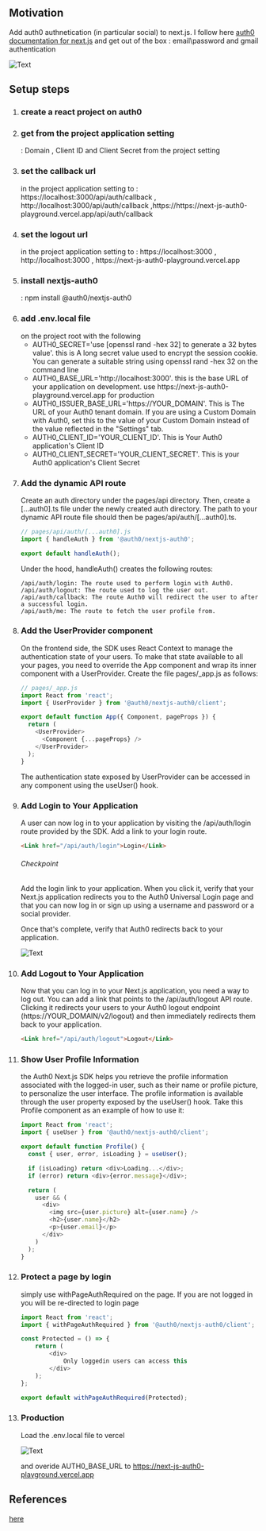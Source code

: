 <h2>Motivation</h2>
Add auth0 authnetication (in particular social) to next.js. I follow here <a href='https://auth0.com/docs/quickstart/webapp/nextjs'>auth0 documentation for next.js</a> and get out of the box : email\password and gmail authentication

![Text](./figs/authentication.png)


<h2>Setup steps</h2>
<ol>
<li><h3>create a react project on auth0</h3></li>
<li><h3>get from the project application setting</h3> : Domain , Client ID and Client Secret from the project setting</li>
<li><h3>set the callback url</h3> in the project application setting to : https://localhost:3000/api/auth/callback , http://localhost:3000/api/auth/callback ,https://https://next-js-auth0-playground.vercel.app/api/auth/callback </li>
<li><h3>set the logout url</h3> in the project application setting to : https://localhost:3000 , http://localhost:3000 , https://next-js-auth0-playground.vercel.app</li>
<li><h3>install nextjs-auth0 </h3>: npm install @auth0/nextjs-auth0</li>
<li><h3>add .env.local file </h3>on the project root with the following
<ul>
<li>AUTH0_SECRET='use [openssl rand -hex 32] to generate a 32 bytes value'. this is A long secret value used to encrypt the session cookie. You can generate a suitable string using openssl rand -hex 32 on the command line</li>   
<li>AUTH0_BASE_URL='http://localhost:3000'. this is the base URL of your application on development. use https://next-js-auth0-playground.vercel.app for production</li>
<li>AUTH0_ISSUER_BASE_URL='https://YOUR_DOMAIN'. This is The URL of your Auth0 tenant domain. If you are using a Custom Domain with Auth0, set this to the value of your Custom Domain instead of the value reflected in the "Settings" tab.</li>
<li>AUTH0_CLIENT_ID='YOUR_CLIENT_ID'. This is Your Auth0 application's Client ID</li>
<li>AUTH0_CLIENT_SECRET='YOUR_CLIENT_SECRET'. This is your Auth0 application's Client Secret</li>
</ul>

<li>
<h3>Add the dynamic API route</h3>
Create an auth directory under the pages/api directory. Then, create a [...auth0].ts file under the newly created auth directory. The path to your dynamic API route file should then be pages/api/auth/[...auth0].ts.

```typescript
// pages/api/auth/[...auth0].js
import { handleAuth } from '@auth0/nextjs-auth0';

export default handleAuth();
```

Under the hood, handleAuth() creates the following routes:

    /api/auth/login: The route used to perform login with Auth0.
    /api/auth/logout: The route used to log the user out.
    /api/auth/callback: The route Auth0 will redirect the user to after a successful login.
    /api/auth/me: The route to fetch the user profile from.
</li>

<li>
<h3>Add the UserProvider component</h3>
On the frontend side, the SDK uses React Context to manage the authentication state of your users. To make that state available to all your pages, you need to override the App component and wrap its inner component with a UserProvider. Create the file pages/_app.js as follows:

```typescript
// pages/_app.js
import React from 'react';
import { UserProvider } from '@auth0/nextjs-auth0/client';

export default function App({ Component, pageProps }) {
  return (
    <UserProvider>
      <Component {...pageProps} />
    </UserProvider>
  );
}
```
The authentication state exposed by UserProvider can be accessed in any component using the useUser() hook.
</li>
<li>
<h3>Add Login to Your Application</h3>

A user can now log in to your application by visiting the /api/auth/login route provided by the SDK. Add a link to your login route.

```html
<Link href="/api/auth/login">Login</Link>
```

<h6>Checkpoint</h6>

Add the login link to your application. When you click it, verify that your Next.js application redirects you to the Auth0 Universal Login page and that you can now log in or sign up using a username and password or a social provider.

Once that's complete, verify that Auth0 redirects back to your application.

![Text](./figs/universal-login.png)


</li>

<li>
<h3>Add Logout to Your Application</h3>
Now that you can log in to your Next.js application, you need a way to log out. You can add a link that points to the /api/auth/logout API route. Clicking it redirects your users to your Auth0 logout endpoint (https://YOUR_DOMAIN/v2/logout) and then immediately redirects them back to your application.

```html
<Link href="/api/auth/logout">Logout</Link>
```
</li>

<li>
<h3>Show User Profile Information</h3>
the Auth0 Next.js SDK helps you retrieve the profile information associated with the logged-in user, such as their name or profile picture, to personalize the user interface. The profile information is available through the user property exposed by the useUser() hook. Take this Profile component as an example of how to use it:

```typescript
import React from 'react';
import { useUser } from '@auth0/nextjs-auth0/client';

export default function Profile() {
  const { user, error, isLoading } = useUser();

  if (isLoading) return <div>Loading...</div>;
  if (error) return <div>{error.message}</div>;

  return (
    user && (
      <div>
        <img src={user.picture} alt={user.name} />
        <h2>{user.name}</h2>
        <p>{user.email}</p>
      </div>
    )
  );
}
```
</li>
<li>
<h3>Protect a page by login</h3>
simply use withPageAuthRequired on the page. If you are not logged in you will be re-directed to login page

```typescript
import React from 'react';
import { withPageAuthRequired } from '@auth0/nextjs-auth0/client';

const Protected = () => {
    return (
        <div>
            Only loggedin users can access this
        </div>
    );
};

export default withPageAuthRequired(Protected);
```

<li>
<h3>Production</h3>
Load the .env.local file to vercel

![Text](./figs/production-environment-variables.png)

 and overide AUTH0_BASE_URL to https://next-js-auth0-playground.vercel.app

</li>

</ol>





<h2>References</h2>
<a href='https://auth0.com/docs/quickstart/webapp/nextjs'>here</a>
